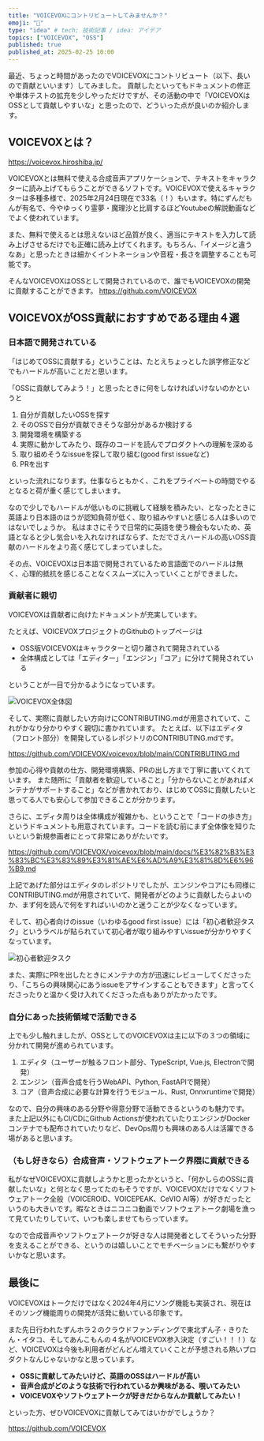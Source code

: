 ```yaml
---
title: "VOICEVOXにコントリビュートしてみませんか？"
emoji: "🫛"
type: "idea" # tech: 技術記事 / idea: アイデア
topics: ["VOICEVOX", "OSS"]
published: true
published_at: 2025-02-25 10:00
---
```


最近、ちょっと時間があったのでVOICEVOXにコントリビュート（以下、長いので貢献といいます）してみました。
貢献したといってもドキュメントの修正や単体テストの拡充を少しやっただけですが、その活動の中で「VOICEVOXはOSSとして貢献しやすいな」と思ったので、どういった点が良いのか紹介します。

## VOICEVOXとは？

https://voicevox.hiroshiba.jp/

VOICEVOXとは無料で使える合成音声アプリケーションで、テキストをキャラクターに読み上げてもらうことができるソフトです。VOICEVOXで使えるキャラクターは多種多様で、2025年2月24日現在で33名（！）もいます。特にずんだもんが有名で、今やゆっくり霊夢・魔理沙と比肩するほどYoutubeの解説動画などでよく使われています。

また、無料で使えるとは思えないほど品質が良く、適当にテキストを入力して読み上げさせるだけでも正確に読み上げてくれます。もちろん、「イメージと違うなあ」と思ったときは細かくイントネーションや音程・長さを調整することも可能です。

そんなVOICEVOXはOSSとして開発されているので、誰でもVOICEVOXの開発に貢献することができます。
https://github.com/VOICEVOX

## VOICEVOXがOSS貢献におすすめである理由４選

### 日本語で開発されている

「はじめてOSSに貢献する」ということは、たとえちょっとした誤字修正などでもハードルが高いことだと思います。

「OSSに貢献してみよう！」と思ったときに何をしなければいけないのかというと

1. 自分が貢献したいOSSを探す
1. そのOSSで自分が貢献できそうな部分があるか検討する
1. 開発環境を構築する
1. 実際に動かしてみたり、既存のコードを読んでプロダクトへの理解を深める
1. 取り組めそうなissueを探して取り組む(good first issueなど)
1. PRを出す

といった流れになります。仕事ならともかく、これをプライベートの時間でやるとなると荷が重く感じてしまいます。

なので少しでもハードルが低いものに挑戦して経験を積みたい、となったときに英語より日本語のほうが認知負荷が低く、取り組みやすいと感じる人は多いのではないでしょうか。
私はまさにそうで日常的に英語を使う機会もないため、英語となると少し気合いを入れなければならず、ただでさえハードルの高いOSS貢献のハードルをより高く感じてしまっていました。

その点、VOICEVOXは日本語で開発されているため言語面でのハードルは無く、心理的抵抗を感じることなくスムーズに入っていくことができました。

### 貢献者に親切

VOICEVOXは貢献者に向けたドキュメントが充実しています。

たとえば、VOICEVOXプロジェクトのGithubのトップページは

- OSS版VOICEVOXはキャラクターと切り離されて開発されている
- 全体構成としては「エディター」「エンジン」「コア」に分けて開発されている

ということが一目で分かるようになっています。

![VOICEVOX全体図](https://storage.googleapis.com/zenn-user-upload/08ed330f9e78-20250224.png)

そして、実際に貢献したい方向けにCONTRIBUTING.mdが用意されていて、これがかなり分かりやすく親切に書かれています。
たとえば、以下はエディタ（フロント部分）を開発しているレポジトリのCONTRIBUTING.mdです。

https://github.com/VOICEVOX/voicevox/blob/main/CONTRIBUTING.md

参加の心得や貢献の仕方、開発環境構築、PRの出し方まで丁寧に書いてくれています。
また随所に「貢献者を歓迎していること」「分からないことがあればメンテナがサポートすること」などが書かれており、はじめてOSSに貢献したいと思ってる人でも安心して参加できることが分かります。

さらに、エディタ周りは全体構成が複雑かも、ということで「コードの歩き方」というドキュメントも用意されています。コードを読む前にまず全体像を知りたいという新規参画者にとって非常にありがたいです。

https://github.com/VOICEVOX/voicevox/blob/main/docs/%E3%82%B3%E3%83%BC%E3%83%89%E3%81%AE%E6%AD%A9%E3%81%8D%E6%96%B9.md

上記であげた部分はエディタのレポジトリでしたが、エンジンやコアにも同様にCONTRIBUTING.mdが用意されていて、開発者がどのように貢献したらよいのか、まず何を読んで何をすればいいのかと迷うことが少なくなっています。

そして、初心者向けのissue（いわゆるgood first issue）には「初心者歓迎タスク」というラベルが貼られていて初心者が取り組みやすいissueが分かりやすくなっています。

![初心者歓迎タスク](https://storage.googleapis.com/zenn-user-upload/f736d253d5d7-20250224.png)

また、実際にPRを出したときにメンテナの方が迅速にレビューしてくださったり、「こちらの興味関心にあうissueをアサインすることもできます」と言ってくださったりと温かく受け入れてくださった点もありがたかったです。

### 自分にあった技術領域で活動できる

上でも少し触れましたが、OSSとしてのVOICEVOXは主に以下の３つの領域に分かれて開発が進められています。

1. エディタ（ユーザーが触るフロント部分、TypeScript, Vue.js, Electronで開発）
1. エンジン（音声合成を行うWebAPI、Python, FastAPIで開発）
1. コア（音声合成に必要な計算を行うモジュール、Rust, Onnxruntimeで開発）

なので、自分の興味のある分野や得意分野で活動できるというのも魅力です。
また上記以外にもCI/CDにGithub Actionsが使われていたりエンジンがDockerコンテナでも配布されていたりなど、DevOps周りも興味のある人は活躍できる場があると思います。

### （もし好きなら）合成音声・ソフトウェアトーク界隈に貢献できる

私がなぜVOICEVOXに貢献しようかと思ったかというと、「何かしらのOSSに貢献したいな」と何となく思ってたのもそうですが、VOICEVOXだけでなくソフトウェアトーク全般（VOICEROID、VOICEPEAK、CeVIO AI等）が好きだったというのも大きいです。暇なときはニコニコ動画でソフトウェアトーク劇場を漁って見ていたりしていて、いつも楽しませてもらっています。

なので合成音声やソフトウェアトークが好きな人は開発者としてそういった分野を支えることができる、というのは嬉しいことでモチベーションにも繋がりやすいかなと思います。

## 最後に

VOICEVOXはトークだけではなく2024年4月にソング機能も実装され、現在はそのソング機能周りの開発が活発に動いている印象です。

また先日行われたずんホラ２のクラウドファンディングで東北ずん子・きりたん・イタコ、そしてあんこもんの４名がVOICEVOX参入決定（すごい！！！）など、VOICEVOXは今後も利用者がどんどん増えていくことが予想される熱いプロダクトなんじゃないかなと思っています。

- **OSSに貢献してみたいけど、英語のOSSはハードルが高い**
- **音声合成がどのような技術で行われているか興味がある、覗いてみたい**
- **VOICEVOXやソフトウェアトークが好きだからなんか貢献してみたい！**

といった方、ぜひVOICEVOXに貢献してみてはいかがでしょうか？

https://github.com/VOICEVOX
